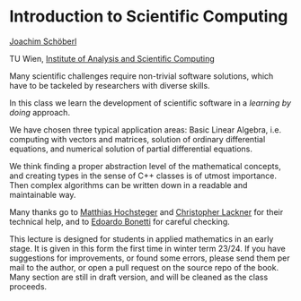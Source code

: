 # Introduction to Scientific Computing

[Joachim Schöberl](https://www.asc.tuwien.ac.at/~schoeberl)

TU Wien, [Institute of Analysis and Scientific Computing](https://www.asc.tuwien.ac.at)


Many scientific challenges require non-trivial software solutions, which have to be tackeled by researchers with diverse skills. 

In this class we learn the development of scientific software in a *learning by doing* approach.

We have chosen three typical application areas: Basic Linear Algebra, i.e. computing with vectors and matrices, solution of ordinary differential equations,
and numerical solution of partial differential equations. 

We think finding a proper abstraction level of the mathematical concepts, and creating types in the sense of C++ classes is of utmost importance. Then complex algorithms can be written down in a readable and maintainable way. 


Many thanks go to [Matthias Hochsteger](https://www.linkedin.com/in/matthias-hochsteger-316213196) and [Christopher Lackner](https://www.linkedin.com/in/christopher-lackner-2ab075191) for their technical help, and to [Edoardo Bonetti](https://www.asc.tuwien.ac.at/?id=scicomp/people) for careful checking.


This lecture is designed for students in applied mathematics in an early stage.
It is given in this form the first time in winter term 23/24.
If you have suggestions for improvements, or found some errors, please send them per mail
to the author, or open a pull request on the source repo of the book.
Many section are still in draft version, and will be cleaned as the class proceeds.


```{tableofcontents}
```
